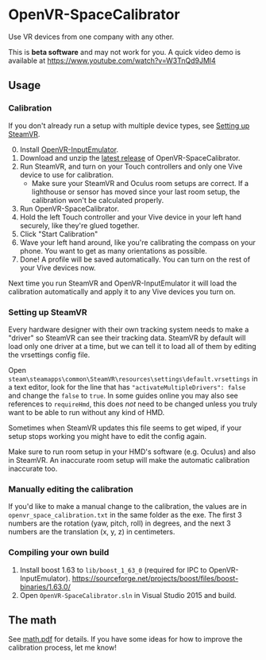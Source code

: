 # OpenVR-SpaceCalibrator

Use VR devices from one company with any other.

This is **beta software** and may not work for you. A quick video demo is available at https://www.youtube.com/watch?v=W3TnQd9JMl4

## Usage

### Calibration

If you don't already run a setup with multiple device types, see [Setting up SteamVR](#setting-up-steamvr).

0. Install [OpenVR-InputEmulator](https://github.com/matzman666/OpenVR-InputEmulator).
1. Download and unzip the [latest release](https://github.com/pushrax/OpenVR-SpaceCalibrator/releases) of OpenVR-SpaceCalibrator.
2. Run SteamVR, and turn on your Touch controllers and only one Vive device to use for calibration.
    * Make sure your SteamVR and Oculus room setups are correct. If a lighthouse or sensor has moved since your last room setup, the calibration won't be calculated properly.
3. Run OpenVR-SpaceCalibrator.
4. Hold the left Touch controller and your Vive device in your left hand securely, like they're glued together.
5. Click "Start Calibration"
6. Wave your left hand around, like you're calibrating the compass on your phone. You want to get as many orientations as possible.
7. Done! A profile will be saved automatically. You can turn on the rest of your Vive devices now.

Next time you run SteamVR and OpenVR-InputEmulator it will load the calibration automatically and apply it to any Vive devices you turn on.

### Setting up SteamVR

Every hardware designer with their own tracking system needs to make a "driver"
so SteamVR can see their tracking data. SteamVR by default will load only one driver at a time,
but we can tell it to load all of them by editing the vrsettings config file.

Open `steam\steamapps\common\SteamVR\resources\settings\default.vrsettings` in a text editor,
look for the line that has `"activateMultipleDrivers": false` and change the `false` to `true`.
In some guides online you may also see references to `requireHmd`, this does _not_ need to be changed
unless you truly want to be able to run without any kind of HMD.

Sometimes when SteamVR updates this file seems to get wiped, if your setup stops working you might
have to edit the config again.

Make sure to run room setup in your HMD's software (e.g. Oculus) and also in SteamVR.
An inaccurate room setup will make the automatic calibration inaccurate too.

### Manually editing the calibration

If you'd like to make a manual change to the calibration, the values are in `openvr_space_calibration.txt` in the same folder as the exe.
The first 3 numbers are the rotation (yaw, pitch, roll) in degrees, and the next 3 numbers are the translation (x, y, z) in centimeters.

### Compiling your own build

1. Install boost 1.63 to `lib/boost_1_63_0` (required for IPC to OpenVR-InputEmulator). https://sourceforge.net/projects/boost/files/boost-binaries/1.63.0/
2. Open `OpenVR-SpaceCalibrator.sln` in Visual Studio 2015 and build.


## The math

See [math.pdf](https://github.com/pushrax/OpenVR-SpaceCalibrator/blob/master/math.pdf) for details.
If you have some ideas for how to improve the calibration process, let me know!

